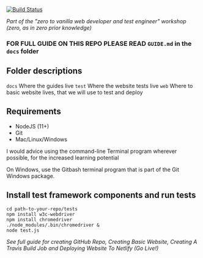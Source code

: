 [![Build Status](https://travis-ci.org/jaffamonkey/starter-github-html-tests-travis-netlify.svg?branch=master)](https://travis-ci.org/jaffamonkey/starter-github-html-tests-travis-netlify)

_Part of the "zero to vanilla web developer and test engineer" workshop (zero, as in zero prior knowledge)_

### FOR FULL GUIDE ON THIS REPO PLEASE READ `GUIDE.md` in the `docs` folder

## Folder descriptions

`docs` Where the guides live
`test` Where the website tests live
`web` Where to basic website lives, that we will use to test and deploy

## Requirements

* NodeJS (11+)
* Git
* Mac/Linux/Windows 

I would advice using the command-line Terminal program wherever possible, for the increased learning potential

On Windows, use the Gitbash terminal program that is part of the Git Windows package.


## Install test framework components and run tests

```
cd path-to-your-repo/tests
npm install w3c-webdriver
npm install chromedriver
./node_modules/.bin/chromedriver &
node test.js
```

_See full guide for creating GitHub Repo, Creating Basic Website, Creating A Travis Build Job and Deploying Website To Netlify (Go Live!)_
